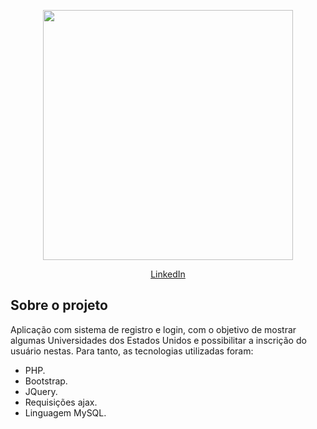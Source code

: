 <p align="center"><a href="https://laravel.com" target="_blank"><img src="https://raw.githubusercontent.com/laravel/art/master/logo-lockup/5%20SVG/2%20CMYK/1%20Full%20Color/laravel-logolockup-cmyk-red.svg" width="400"></a></p>

<p align="center">
<a href="https://linkedin.com/in/carolinavitt">LinkedIn</a>
</p>

## Sobre o projeto

Aplicação com sistema de registro e login, com o objetivo de mostrar algumas Universidades dos Estados Unidos e possibilitar a inscrição do usuário nestas.
Para tanto, as tecnologias utilizadas foram:

- PHP.
- Bootstrap.
- JQuery.
- Requisições ajax.
- Linguagem MySQL.


